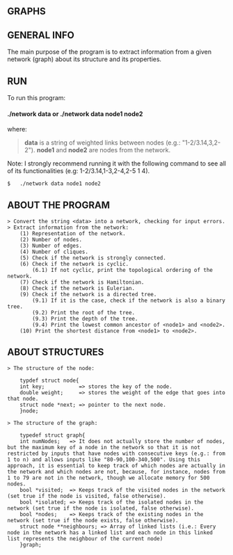 ## GRAPHS 
## GENERAL INFO 
The main purpose of the program is to extract information from a given network (graph) about its structure and its properties.

## RUN 
To run this program: 
#### ./network data or ./network data node1 node2
where:
> **data** is a string of weighted links between nodes (e.g.: "1-2/3.14,3,2-2").
> **node1** and **node2** are nodes from the network.

Note: I strongly recommend running it with the following command to see all of its functionalities (e.g: 1-2/3.14,1-3,2-4,2-5 1 4).
  ```sh
  $   ./network data node1 node2 
  ```
  
## ABOUT THE PROGRAM ##
	> Convert the string <data> into a network, checking for input errors.
	> Extract information from the network:
		(1) Representation of the network.
		(2) Number of nodes.
		(3) Number of edges.
		(4) Number of cliques.
		(5) Check if the network is strongly connected.
		(6) Check if the network is cyclic.
			(6.1) If not cyclic, print the topological ordering of the network.
		(7) Check if the network is Hamiltonian.
		(8) Check if the network is Eulerian.
		(9) Check if the network is a directed tree.
			(9.1) If it is the case, check if the network is also a binary tree.
			(9.2) Print the root of the tree.
			(9.3) Print the depth of the tree.
			(9.4) Print the lowest common ancestor of <node1> and <node2>.
		(10) Print the shortest distance from <node1> to <node2>.

## ABOUT STRUCTURES ##
	> The structure of the node:

		typdef struct node{
		int key;           => stores the key of the node.
		double weight;     => stores the weight of the edge that goes into that node.
		struct node *next; => pointer to the next node.
		}node;

	> The structure of the graph:

		typedef struct graph{
		int numNodes;   => It does not actually store the number of nodes, but the maximum key of a node in the network so that it is not restricted by inputs that have nodes with consecutive keys (e.g.: from 1 to n) and allows inputs like "80-90,100-340,500". Using this approach, it is essential to keep track of which nodes are actually in the network and which nodes are not, because, for instance, nodes from 1 to 79 are not in the network, though we allocate memory for 500 nodes.
		bool *visited;  => Keeps track of the visited nodes in the network (set true if the node is visited, false otherwise).
		bool *isolated; => Keeps track of the isolated nodes in the network (set true if the node is isolated, false otherwise).
		bool *nodes;    => Keeps track of the existing nodes in the network (set true if the node exists, false otherwise).
		struct node **neighbours; => Array of linked lists (i.e.: Every node in the network has a linked list and each node in this linked list represents the neighbour of the current node)
		}graph;
